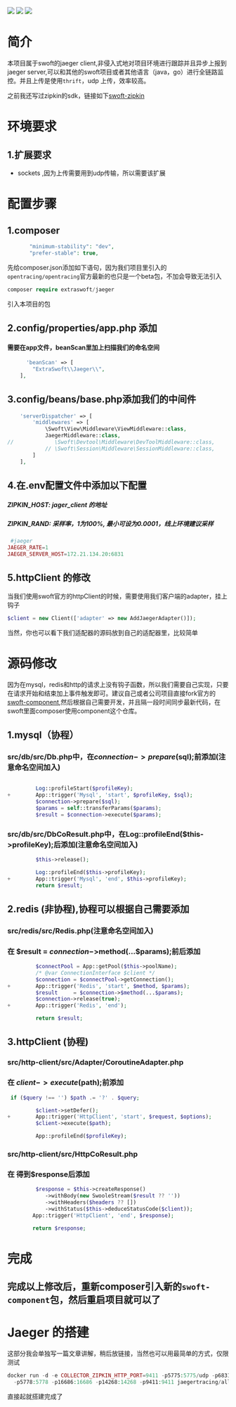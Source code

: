 ![](https://img.shields.io/badge/version-v0.0.0.3-red.svg)
![](https://img.shields.io/badge/php-%3E=7.1-orange.svg)
![](https://img.shields.io/badge/swoole-%3E=4.0-blue.svg)


# 简介
本项目属于swoft的jaeger client,非侵入式地对项目环境进行跟踪并且异步上报到jaeger server,可以和其他的swoft项目或者其他语言（java，go）进行全链路监控。并且上传是使用`thrift`，udp 上传，效率较高。

之前我还写过zipkin的sdk，链接如下[swoft-zipkin](https://github.com/masixun71/swoft-zipkin)


# 环境要求

## 1.扩展要求
- sockets ,因为上传需要用到udp传输，所以需要该扩展



# 配置步骤

## 1.composer
```php
       "minimum-stability": "dev",
	   "prefer-stable": true,
```
先给composer.json添加如下语句，因为我们项目里引入的`opentracing/opentracing`官方最新的也只是一个beta包，不加会导致无法引入

```php
composer require extraswoft/jaeger
```

引入本项目的包

## 2.config/properties/app.php 添加

#### 需要在app文件，beanScan里加上扫描我们的命名空间
```php
      'beanScan' => [
		"ExtraSwoft\\Jaeger\\",
    ],
```



## 3.config/beans/base.php添加我们的中间件
```php
    'serverDispatcher' => [
        'middlewares' => [
            \Swoft\View\Middleware\ViewMiddleware::class,
			JaegerMiddleware::class,
//             \Swoft\Devtool\Middleware\DevToolMiddleware::class,
            // \Swoft\Session\Middleware\SessionMiddleware::class,
        ]
    ],
```

## 4.在.env配置文件中添加以下配置
##### ZIPKIN_HOST: jager_client 的地址

##### ZIPKIN_RAND:  采样率，1为100%, 最小可设为0.0001，线上环境建议采样



```php
 #jaeger
JAEGER_RATE=1
JAEGER_SERVER_HOST=172.21.134.20:6831
```

## 5.httpClient 的修改
当我们使用swoft官方的httpClient的时候，需要使用我们客户端的adapter，挂上钩子

```php
$client = new Client(['adapter' => new AddJaegerAdapter()]);
```

当然，你也可以看下我们适配器的源码放到自己的适配器里，比较简单




# 源码修改

因为在mysql，redis和http的请求上没有钩子函数，所以我们需要自己实现，只要在请求开始和结束加上事件触发即可。建议自己或者公司项目直接fork官方的[swoft-component](https://github.com/swoft-cloud/swoft-component),然后根据自己需要开发，并且隔一段时间同步最新代码，在swoft里面composer使用component这个仓库。



## 1.mysql（协程）

### src/db/src/Db.php中，在$connection->prepare($sql);前添加(注意命名空间加入)
```php

         Log::profileStart($profileKey);
+        App::trigger('Mysql', 'start', $profileKey, $sql);
         $connection->prepare($sql);
         $params = self::transferParams($params);
         $result = $connection->execute($params);
```
### src/db/src/DbCoResult.php中，在Log::profileEnd($this->profileKey);后添加(注意命名空间加入)
```php
         $this->release();

         Log::profileEnd($this->profileKey);
+        App::trigger('Mysql', 'end', $this->profileKey);
         return $result;
```


## 2.redis (非协程),协程可以根据自己需要添加
### src/redis/src/Redis.php(注意命名空间加入)

### 在 $result = $connection->$method(...$params);前后添加

```php
         $connectPool = App::getPool($this->poolName);
         /* @var ConnectionInterface $client */
         $connection = $connectPool->getConnection();
+        App::trigger('Redis', 'start', $method, $params);
         $result     = $connection->$method(...$params);
         $connection->release(true);
+        App::trigger('Redis', 'end');

         return $result;
```
## 3.httpClient (协程)
### src/http-client/src/Adapter/CoroutineAdapter.php

### 在 $client->execute($path);前添加

```php
 if ($query !== '') $path .= '?' . $query;

         $client->setDefer();
+        App::trigger('HttpClient', 'start', $request, $options);
         $client->execute($path);

         App::profileEnd($profileKey);
```
### src/http-client/src/HttpCoResult.php
### 在 得到$response后添加

```php
         $response = $this->createResponse()
            ->withBody(new SwooleStream($result ?? ''))
            ->withHeaders($headers ?? [])
            ->withStatus($this->deduceStatusCode($client));
        App::trigger('HttpClient', 'end', $response);

        return $response;
```



# 完成
## 完成以上修改后，重新composer引入新的`swoft-component`包，然后重启项目就可以了

# Jaeger 的搭建

这部分我会单独写一篇文章讲解，稍后放链接，当然也可以用最简单的方式，仅限测试

```php
docker run -d -e COLLECTOR_ZIPKIN_HTTP_PORT=9411 -p5775:5775/udp -p6831:6831/udp -p6832:6832/udp \
  -p5778:5778 -p16686:16686 -p14268:14268 -p9411:9411 jaegertracing/all-in-one:latest
```

直接起就搭建完成了